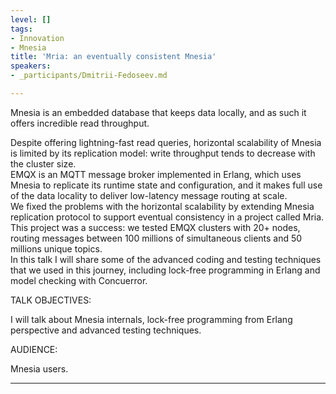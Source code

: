 ```yaml
---
level: []
tags:
- Innovation
- Mnesia
title: 'Mria: an eventually consistent Mnesia'
speakers:
- _participants/Dmitrii-Fedoseev.md

---
```

Mnesia is an embedded database that keeps data locally, and as such it offers incredible read throughput.

  
Despite offering lightning-fast read queries, horizontal scalability of Mnesia is limited by its replication model: write throughput tends to decrease with the cluster size.  
EMQX is an MQTT message broker implemented in Erlang, which uses Mnesia to replicate its runtime state and configuration, and it makes full use of the data locality to deliver low-latency message routing at scale.  
We fixed the problems with the horizontal scalability by extending Mnesia replication protocol to support eventual consistency in a project called Mria.  
This project was a success: we tested EMQX clusters with 20+ nodes, routing messages between 100 millions of simultaneous clients and 50 millions unique topics.  
In this talk I will share some of the advanced coding and testing techniques that we used in this journey, including lock-free programming in Erlang and model checking with Concuerror.

TALK OBJECTIVES: 

I will talk about Mnesia internals, lock-free programming from Erlang perspective and advanced testing techniques.

AUDIENCE:

Mnesia users.

***